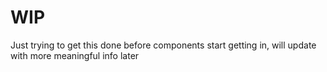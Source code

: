 # WIP
Just trying to get this done before components start getting in, will update with more meaningful info later
